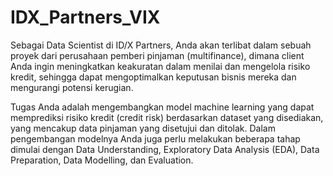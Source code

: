 # IDX_Partners_VIX

Sebagai Data Scientist di ID/X Partners, Anda akan terlibat dalam sebuah proyek dari perusahaan pemberi pinjaman (multifinance), dimana client Anda ingin meningkatkan keakuratan dalam menilai dan mengelola risiko kredit, sehingga dapat mengoptimalkan keputusan bisnis mereka dan mengurangi potensi kerugian. 

Tugas Anda adalah mengembangkan model machine learning yang dapat memprediksi risiko kredit (credit risk) berdasarkan dataset yang disediakan, yang mencakup data pinjaman yang disetujui dan ditolak. Dalam pengembangan modelnya Anda juga perlu melakukan beberapa tahap dimulai dengan Data Understanding, Exploratory Data Analysis (EDA), Data Preparation, Data Modelling, dan Evaluation. 
